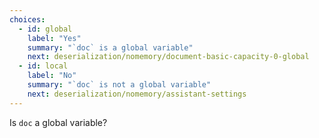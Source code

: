 ```yaml
---
choices:
  - id: global
    label: "Yes"
    summary: "`doc` is a global variable"
    next: deserialization/nomemory/document-basic-capacity-0-global
  - id: local
    label: "No"
    summary: "`doc` is not a global variable"
    next: deserialization/nomemory/assistant-settings
--- 
```


Is `doc` a global variable?